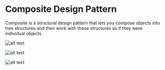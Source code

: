 # Composite Design Pattern

Composite is a structural design pattern that lets you compose
objects into tree structures and then work with these
structures as if they were individual objects.

![alt text](https://github.com/nchathu2014/design-pattern-final/blob/pattern/composite/src/images/pattern_composite.JPG?raw=true)

![alt text](https://github.com/nchathu2014/design-pattern-final/blob/pattern/composite/src/images/pattern_composite_1.JPG?raw=true)

![alt text](https://github.com/nchathu2014/design-pattern-final/blob/pattern/composite/src/images/pattern_composite_2.JPG?raw=true)
